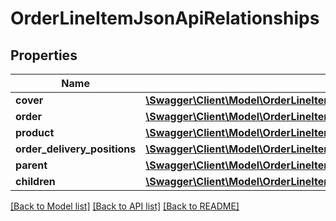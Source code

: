 # OrderLineItemJsonApiRelationships

## Properties
Name | Type | Description | Notes
------------ | ------------- | ------------- | -------------
**cover** | [**\Swagger\Client\Model\OrderLineItemJsonApiRelationshipsCover**](OrderLineItemJsonApiRelationshipsCover.md) |  | [optional] 
**order** | [**\Swagger\Client\Model\OrderLineItemJsonApiRelationshipsOrder**](OrderLineItemJsonApiRelationshipsOrder.md) |  | [optional] 
**product** | [**\Swagger\Client\Model\OrderLineItemJsonApiRelationshipsProduct**](OrderLineItemJsonApiRelationshipsProduct.md) |  | [optional] 
**order_delivery_positions** | [**\Swagger\Client\Model\OrderLineItemJsonApiRelationshipsOrderDeliveryPositions**](OrderLineItemJsonApiRelationshipsOrderDeliveryPositions.md) |  | [optional] 
**parent** | [**\Swagger\Client\Model\OrderLineItemJsonApiRelationshipsParent**](OrderLineItemJsonApiRelationshipsParent.md) |  | [optional] 
**children** | [**\Swagger\Client\Model\OrderLineItemJsonApiRelationshipsChildren**](OrderLineItemJsonApiRelationshipsChildren.md) |  | [optional] 

[[Back to Model list]](../../README.md#documentation-for-models) [[Back to API list]](../../README.md#documentation-for-api-endpoints) [[Back to README]](../../README.md)

